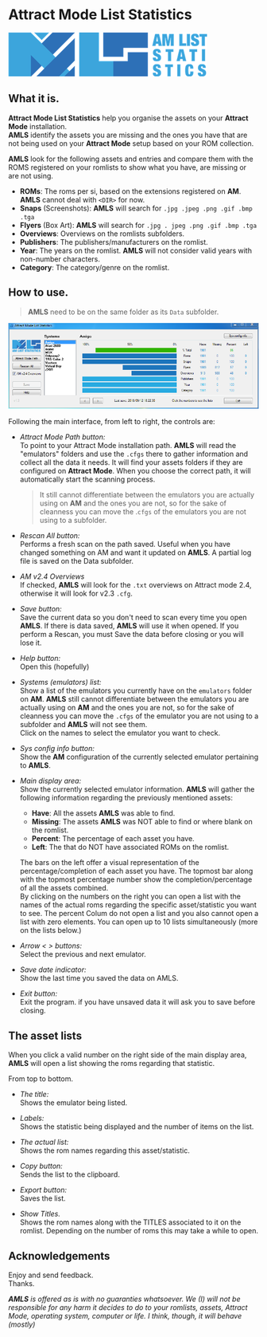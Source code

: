 # Attract Mode List Statistics

![#AMLS](https://github.com/farique1/attract-mode-list-statistics/blob/master/Images/AMLS.png)  

## What it is.

**Attract Mode List Statistics**  help you organise the assets on your **Attract Mode** installation.  
**AMLS** identify the assets you are missing and the ones you have that are not being used on your **Attract Mode** setup based on your ROM collection.  

**AMLS**  look for the following assets and entries and compare them with the ROMS registered on your romlists to show what you have, are missing or are not using.

- **ROMs**: The roms per si, based on the extensions registered on **AM**.
**AMLS** cannot deal with `<DIR>` for now.
- **Snaps** (Screenshots): **AMLS** will search for `.jpg .jpeg .png .gif .bmp .tga`
- **Flyers** (Box Art): **AMLS** will search for `.jpg . jpeg .png .gif .bmp .tga`
- **Overviews**: Overviews on the romlists subfolders.
- **Publishers**: The publishers/manufacturers on the romlist.
- **Year**: The years on the romlist.
**AMLS** will not consider valid years with non-number characters.
- **Category**: The category/genre on the romlist.


## How to use.  

>**AMLS** need to be on the same folder as its `Data` subfolder.  

![#gui](https://github.com/farique1/attract-mode-list-statistics/blob/master/Images/gui.png)

Following the main interface, from left to right, the controls are:  

- *Attract Mode Path button:*  
To point to your Attract Mode installation path. **AMLS** will read the "emulators" folders and use the `.cfgs` there to gather information and collect all the data it needs. It will find your assets folders if they are configured on **Attract Mode**. When you choose the correct path, it will automatically start the scanning process.  
	> It still cannot differentiate between the emulators you are actually using on **AM** and the ones you are not, so for the sake of cleanness you can move the .`cfgs` of the emulators you are not using to a subfolder.

- *Rescan All button:*  
Performs a fresh scan on the path saved. Useful when you have changed something on AM and want it updated on **AMLS**. A partial log file is saved on the Data subfolder.  

- *AM v2.4 Overviews*  
If checked, **AMLS** will look for the `.txt` overviews on Attract mode 2.4, otherwise it will look for v2.3 `.cfg`.

- *Save button:*  
Save the current data so you don't need to scan every time you open **AMLS**. If there is data saved, **AMLS** will use it when opened. If you perform a Rescan, you must Save the data before closing or you will lose it.  

- *Help button:*  
Open this (hopefully)  

- *Systems (emulators) list:*  
Show a list of the emulators you currently have on the `emulators` folder on **AM**. **AMLS** still cannot differentiate between the emulators you are actually using on **AM** and the ones you are not, so for the sake of cleanness you can move the `.cfgs` of the emulator you are not using to a subfolder and **AMLS** will not see them.  
Click on the names to select the emulator you want to check.  

- *Sys config info button:*  
Show the **AM** configuration of the currently selected emulator pertaining to **AMLS**.  

- *Main display area:*  
Show the currently selected emulator information. **AMLS** will gather the following information regarding the previously mentioned assets:  

  - **Have**: All the assets **AMLS** was able to find.  
  - **Missing**: The assets **AMLS** was NOT able to find or where blank on the romlist.  
  - **Percent**: The percentage of each asset you have.  
  - **Left**: The that do NOT have associated ROMs on the romlist.  

  The bars on the left offer a visual representation of the percentage/completion of each asset you have. The topmost bar along with the topmost percentage number show the completion/percentage of all the assets combined.  
By clicking on the numbers on the right you can open a list with the names of the actual roms regarding the specific asset/statistic you want to see. The percent Colum do not open a list and you also cannot open a list with zero elements. You can open up to 10 lists simultaneously (more on the lists below.)  

- *Arrow < > buttons:*  
Select the previous and next emulator.  

- *Save date indicator:*  
Show the last time you saved the data on AMLS.  

- *Exit button:*  
Exit the program. if you have unsaved data it will ask you to save before closing.  


## The asset lists  

When you click a valid number on the right side of the main display area, **AMLS** will open a list showing the roms regarding that statistic.  

From top to bottom.  

- *The title:*  
Shows the emulator being listed.  

- *Labels:*  
Shows the statistic being displayed and the number of items on the list.  

- *The actual list:*  
Shows the rom names regarding this asset/statistic.  

- *Copy button:*  
Sends the list to the clipboard.  

- *Export button:*  
Saves the list.  

- *Show Titles.*  
Shows the rom names along with the TITLES associated to it on the romlist. Depending on the number of roms this may take a while to open.  

## Acknowledgements  

Enjoy and send feedback.  
Thanks.  

***AMLS** is offered as is with no guaranties whatsoever. We (I) will not be responsible for any harm it decides to do to your romlists, assets, Attract Mode, operating system, computer or life. I think, though, it will behave (mostly)*
